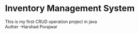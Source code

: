 # Inventory Management System
This is my first CRUD operation project in java
<br>
Auther -Harshad Porajwar
